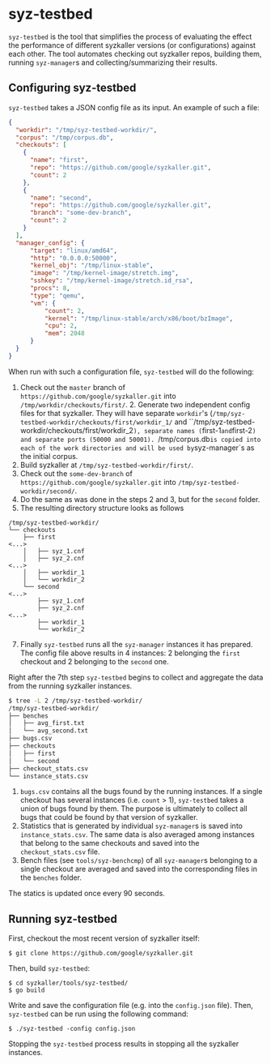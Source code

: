 # syz-testbed

`syz-testbed` is the tool that simplifies the process of evaluating the effect
the performance of different syzkaller versions (or configurations) against each
other. The tool automates checking out syzkaller repos, building them, running
`syz-manager`s and collecting/summarizing their results.

## Configuring syz-testbed

`syz-testbed` takes a JSON config file as its input. An example of such a file:

```json
{
  "workdir": "/tmp/syz-testbed-workdir/",
  "corpus": "/tmp/corpus.db",
  "checkouts": [
    {
      "name": "first",
      "repo": "https://github.com/google/syzkaller.git",
      "count": 2
    },
    {
      "name": "second",
      "repo": "https://github.com/google/syzkaller.git",
      "branch": "some-dev-branch",
      "count": 2
    }
  ],
  "manager_config": {
	  "target": "linux/amd64",
	  "http": "0.0.0.0:50000",
	  "kernel_obj": "/tmp/linux-stable",
	  "image": "/tmp/kernel-image/stretch.img",
	  "sshkey": "/tmp/kernel-image/stretch.id_rsa",
	  "procs": 8,
	  "type": "qemu",
	  "vm": {
          "count": 2,
          "kernel": "/tmp/linux-stable/arch/x86/boot/bzImage",
          "cpu": 2,
          "mem": 2048
	  }
  }
}
```

When run with such a configuration file, `syz-testbed` will do the following:
1. Check out the `master` branch of `https://github.com/google/syzkaller.git`
   into `/tmp/workdir/checkouts/first/`.
   2. Generate two independent config files for that syzkaller. They will have
   separate `workdir`'s (`/tmp/syz-testbed-workdir/checkouts/first/workdir_1/`
   and ``/tmp/syz-testbed-workdir/checkouts/first/workdir_2`), separate names
   (`first-1` and `first-2`) and separate ports (50000 and
   50001). `/tmp/corpus.db` is copied into each of the work directories and will
   be used by `syz-manager`s as the initial corpus.
3. Build syzkaller at `/tmp/syz-testbed-workdir/first/`.
4. Check out the `some-dev-branch` of
   `https://github.com/google/syzkaller.git` into
   `/tmp/syz-testbed-workdir/second/`.
5. Do the same as was done in the steps 2 and 3, but for the `second` folder.
6. The resulting directory structure looks as follows

```
/tmp/syz-testbed-workdir/
└── checkouts
    ├── first
<...>
    │   ├── syz_1.cnf
    │   ├── syz_2.cnf
<...>
    │   ├── workdir_1
    │   └── workdir_2
    └── second
<...>
        ├── syz_1.cnf
        ├── syz_2.cnf
<...>
        ├── workdir_1
        └── workdir_2
```

7. Finally `syz-testbed` runs all the `syz-manager` instances it has
   prepared. The config file above results in 4 instances: 2 belonging the
   `first` checkout and 2 belonging to the `second` one.

Right after the 7th step `syz-testbed` begins to collect and aggregate the data
from the running syzkaller instances.

```bash
$ tree -L 2 /tmp/syz-testbed-workdir/
/tmp/syz-testbed-workdir/
├── benches
│   ├── avg_first.txt
│   └── avg_second.txt
├── bugs.csv
├── checkouts
│   ├── first
│   └── second
├── checkout_stats.csv
└── instance_stats.csv
```

1. `bugs.csv` contains all the bugs found by the running instances. If a single
   checkout has several instances (i.e. `count` > 1), `syz-testbed` takes a
   union of bugs found by them. The purpose is ultimately to collect all bugs
   that could be found by that version of syzkaller.
2. Statistics that is generated by individual `syz-manager`s is saved into
   `instance_stats.csv`. The same data is also averaged among instances that
   belong to the same checkouts and saved into the `checkout_stats.csv` file.
3. Bench files (see `tools/syz-benchcmp`) of all `syz-manager`s belonging to a
   single checkout are averaged and saved into the corresponding files in the
   `benches` folder.

The statics is updated once every 90 seconds.

## Running syz-testbed

First, checkout the most recent version of syzkaller itself:

```
$ git clone https://github.com/google/syzkaller.git
```

Then, build `syz-testbed`:

```
$ cd syzkaller/tools/syz-testbed/
$ go build
```

Write and save the configuration file (e.g. into the `config.json` file). Then,
`syz-testbed` can be run using the following command:

```
$ ./syz-testbed -config config.json
```

Stopping the `syz-testbed` process results in stopping all the syzkaller instances.
